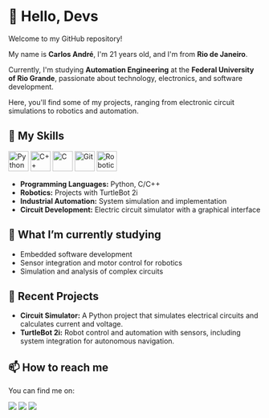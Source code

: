 </head>
<body>

<h1>👋 Hello, Devs</h1>
<p>Welcome to my GitHub repository!</p>

<div class="section">
    <p>My name is <strong>Carlos André</strong>, I'm 21 years old, and I'm from <strong>Rio de Janeiro</strong>.</p>
    <p>Currently, I'm studying <strong>Automation Engineering</strong> at the <strong>Federal University of Rio Grande</strong>, passionate about technology, electronics, and software development.</p>
    <p>Here, you'll find some of my projects, ranging from electronic circuit simulations to robotics and automation.</p>
</div>

<div class="section">
    <h2>🚀 My Skills</h2>
    <div class="skills">
        <img src="https://cdn.jsdelivr.net/gh/devicons/devicon/icons/python/python-original.svg" width="40" height="40" alt="Python" />
        <img src="https://cdn.jsdelivr.net/gh/devicons/devicon/icons/cplusplus/cplusplus-original.svg" width="40" height="40" alt="C++" />
        <img src="https://cdn.jsdelivr.net/gh/devicons/devicon/icons/c/c-original.svg" width="40" height="40" alt="C" />
        <img src="https://cdn.jsdelivr.net/gh/devicons/devicon/icons/git/git-original.svg" width="40" height="40" alt="Git" />
        <img src="https://cdn.jsdelivr.net/gh/devicons/devicon/icons/ros/ros-original-wordmark.svg"" width="40" height="40" alt="Robotics" />
    </div>
    <ul>
        <li><strong>Programming Languages:</strong> Python, C/C++</li>
        <li><strong>Robotics:</strong> Projects with TurtleBot 2i</li>
        <li><strong>Industrial Automation:</strong> System simulation and implementation</li>
        <li><strong>Circuit Development:</strong> Electric circuit simulator with a graphical interface</li>
    </ul>
</div>

<div class="section">
    <h2>🌱 What I’m currently studying</h2>
    <ul>
        <li>Embedded software development</li>
        <li>Sensor integration and motor control for robotics</li>
        <li>Simulation and analysis of complex circuits</li>
    </ul>
</div>

<div class="section">
    <h2>💼 Recent Projects</h2>
    <ul>
        <li><strong>Circuit Simulator:</strong> A Python project that simulates electrical circuits and calculates current and voltage.</li>
        <li><strong>TurtleBot 2i:</strong> Robot control and automation with sensors, including system integration for autonomous navigation.</li>
    </ul>
</div>

<div class="section">
    <h2>📫 How to reach me</h2>
    <p>You can find me on:

<div>
<a href="https://instagram.com/carlos_andre2k3" target="_blank"><img loading="lazy" src="https://img.shields.io/badge/-Instagram-%23E4405F?style=for-the-badge&logo=instagram&logoColor=white" target="_blank"></a>
<a href = "mailto:carlosandresiqueira2k3@gmail.com"><img loading="lazy" src="https://img.shields.io/badge/Gmail-D14836?style=for-the-badge&logo=gmail&logoColor=white" target="_blank"></a>
<a href="https://www.linkedin.com/in/carlosandrésiqueira" target="_blank"><img loading="lazy" src="https://img.shields.io/badge/-LinkedIn-%230077B5?style=for-the-badge&logo=linkedin&logoColor=white" target="_blank"></a>   
</div>
</body>
</html>
